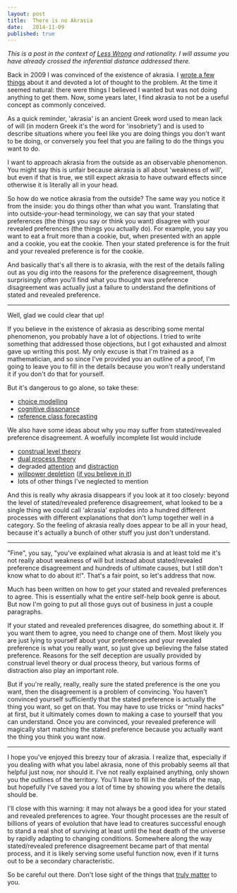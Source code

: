 ```yaml
---
layout: post
title:  There is no Akrasia
date:   2014-11-09
published: true
---
```


*This is a post in the context of [Less Wrong](http://www.lesswrong.com/) and rationality. I will assume you have already crossed the inferential distance addressed there.*

Back in 2009 I was convinced of the existence of akrasia. I [wrote a few things](http://lesswrong.com/lw/dp/fighting_akrasia_incentivising_action/) about it and devoted a lot of thought to the problem. At the time it seemed natural: there were things I believed I wanted but was not doing anything to get them. Now, some years later, I find akrasia to not be a useful concept as commonly conceived.

As a quick reminder, 'akrasia' is an ancient Greek word used to mean lack of will (in modern Greek it's the word for 'insobriety') and is used to describe situations where you feel like you are doing things you don't want to be doing, or conversely you feel that you are failing to do the things you want to do.

I want to approach akrasia from the outside as an observable phenomenon. You might say this is unfair because akrasia is all about 'weakness of will', but even if that is true, we still expect akrasia to have outward effects since otherwise it is literally all in your head.

So how do we notice akrasia from the outside? The same way you notice it from the inside: you do things other than what you want. Translating that into outside-your-head terminology, we can say that your stated preferences (the things you say or think you want) disagree with your revealed preferences (the things you actually do). For example, you say you want to eat a fruit more than a cookie, but, when presented with an apple and a cookie, you eat the cookie. Then your stated preference is for the fruit and your revealed preference is for the cookie.

And basically that's all there is to akrasia, with the rest of the details falling out as you dig into the reasons for the preference disagreement, though surprisingly often you'll find what you thought was preference disagreement was actually just a failure to understand the definitions of stated and revealed preference.

* * *

Well, glad we could clear that up!

If you believe in the existence of akrasia as describing some mental phenomenon, you probably have a lot of objections. I tried to write something that addressed those objections, but I got exhausted and almost gave up writing this post. My only excuse is that I'm trained as a mathematician, and so since I've provided you an outline of a proof, I'm going to leave you to fill in the details because you won't really understand it if you don't do that for yourself.

But it's dangerous to go alone, so take these:

- [choice modelling](http://en.wikipedia.org/wiki/Choice_modelling)
- [cognitive dissonance](http://en.wikipedia.org/wiki/Cognitive_dissonance)
- [reference class forecasting](http://en.wikipedia.org/wiki/Reference_class_forecasting)

We also have some ideas about why you may suffer from stated/revealed preference disagreement. A woefully incomplete list would include

- [construal level theory](http://en.wikipedia.org/wiki/Construal_level_theory)
- [dual process theory](http://en.wikipedia.org/wiki/Dual_process_theory)
- degraded [attention](http://en.wikipedia.org/wiki/Attention) and [distraction](http://psychology.wikia.com/wiki/Distraction)
- [willpower depletion](http://en.wikipedia.org/wiki/Ego_depletion) ([if you believe in it](http://lesswrong.com/lw/kao/willpower_depletion_vs_willpower_distraction/))
- lots of other things I've neglected to mention

And this is really why akrasia disappears if you look at it too closely: beyond the level of stated/revealed preference disagreement, what looked to be a single thing we could call 'akrasia' explodes into a hundred different processes with different explanations that don't lump together well in a category. So the feeling of akrasia really does appear to be all in your head, because it's actually a bunch of other stuff you just don't understand.

* * *

"Fine", you say, "you've explained what akrasia is and at least told me it's not really about weakness of will but instead about stated/revealed preference disagreement and hundreds of ultimate causes, but I still don't know what to do about it!". That's a fair point, so let's address that now.

Much has been written on how to get your stated and revealed preferences to agree. This is essentially what the entire self-help book genre is about. But now I'm going to put all those guys out of business in just a couple paragraphs.

If your stated and revealed preferences disagree, do something about it. If you want them to agree, you need to change one of them. Most likely you are just lying to yourself about your preferences and your revealed preference is what you really want, so just give up believing the false stated preference. Reasons for the self deception are usually provided by construal level theory or dual process theory, but various forms of distraction also play an important role.

But if you're really, really, really sure the stated preference is the one you want, then the disagreement is a problem of convincing. You haven't convinced yourself sufficiently that the stated preference is actually the thing you want, so get on that. You may have to use tricks or "mind hacks" at first, but it ultimately comes down to making a case to yourself that you can understand. Once you are convinced, your revealed preference will magically start matching the stated preference because you actually want the thing you think you want now.

* * *

I hope you've enjoyed this breezy tour of akrasia. I realize that, especially if you dealing with what you label akrasia, none of this probably seems all that helpful just now, nor should it. I've not really explained anything, only shown you the outlines of the territory. You'll have to fill in the details of the map, but hopefully I've saved you a lot of time by showing you where the details should be.

I'll close with this warning: it may not always be a good idea for your stated and revealed preferences to agree. Your thought processes are the result of billions of years of evolution that have lead to creatures successful enough to stand a real shot of surviving at least until the heat death of the universe by rapidly adapting to changing conditions. Somewhere along the way stated/revealed preference disagreement became part of that mental process, and it is likely serving some useful function now, even if it turns out to be a secondary characteristic.

So be careful out there. Don't lose sight of the things that [truly matter](http://lesswrong.com/lw/nb/something_to_protect/) to you.
